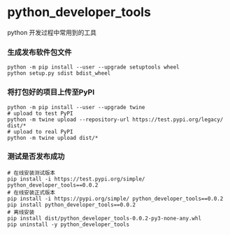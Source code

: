 # python_developer_tools
python 开发过程中常用到的工具


### 生成发布软件包文件
```shell script
python -m pip install --user --upgrade setuptools wheel
python setup.py sdist bdist_wheel
```

### 将打包好的项目上传至PyPI
```shell script
python -m pip install --user --upgrade twine
# upload to test PyPI
python -m twine upload --repository-url https://test.pypi.org/legacy/ dist/*
# upload to real PyPI
python -m twine upload dist/*
```

### 测试是否发布成功
```shell script
# 在线安装测试版本
pip install -i https://test.pypi.org/simple/ python_developer_tools==0.0.2
# 在线安装正式版本
pip install -i https://pypi.org/simple/ python_developer_tools==0.0.2
pip install python_developer_tools==0.0.2
# 离线安装
pip install dist/python_developer_tools-0.0.2-py3-none-any.whl
pip uninstall -y python_developer_tools
```